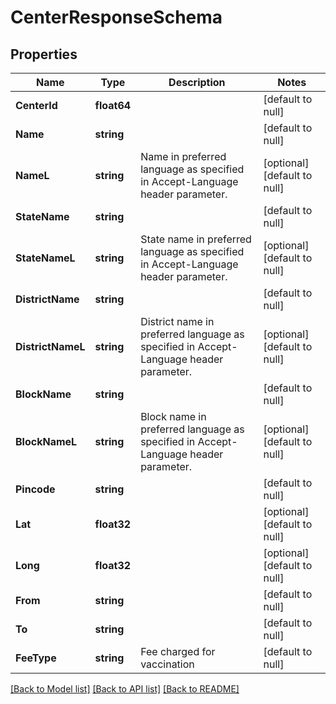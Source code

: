 # CenterResponseSchema

## Properties
Name | Type | Description | Notes
------------ | ------------- | ------------- | -------------
**CenterId** | **float64** |  | [default to null]
**Name** | **string** |  | [default to null]
**NameL** | **string** | Name in preferred language as specified in Accept-Language header parameter. | [optional] [default to null]
**StateName** | **string** |  | [default to null]
**StateNameL** | **string** | State name in preferred language as specified in Accept-Language header parameter. | [optional] [default to null]
**DistrictName** | **string** |  | [default to null]
**DistrictNameL** | **string** | District name in preferred language as specified in Accept-Language header parameter. | [optional] [default to null]
**BlockName** | **string** |  | [default to null]
**BlockNameL** | **string** | Block name in preferred language as specified in Accept-Language header parameter. | [optional] [default to null]
**Pincode** | **string** |  | [default to null]
**Lat** | **float32** |  | [optional] [default to null]
**Long** | **float32** |  | [optional] [default to null]
**From** | **string** |  | [default to null]
**To** | **string** |  | [default to null]
**FeeType** | **string** | Fee charged for vaccination | [default to null]

[[Back to Model list]](../README.md#documentation-for-models) [[Back to API list]](../README.md#documentation-for-api-endpoints) [[Back to README]](../README.md)

